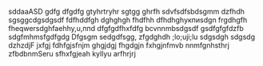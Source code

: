 sddaaASD
gdfg
dfgdfg
gtyhrtryhr
sgtgg
ghrfh
sdvfsdfsbdsgmm
dzfhdh
sgsggcdgsdgsdf
fdfhddfgh
dghghgh
fhdfhh
dfhdhghукпиsdgn
frgdhgfh
fheqwersdghfaehhy,u,ппd
dfgfgdfhxfdfg
bcvnnmbsdgsdf
gsdfgfgfdzfb
sdgfmhmsfgdfgdg
Dfgsgm
sedgdfsgg,
zfgdghdh
;lo;uji;lu
sdgsdgh
sdgsdg
dzhzdjF
jxfgj
fdhfgjsfnjm
ghgjdgj
fhgdgjn
fxhgjnfmvb
nnmfgnhsthrj
zfbdbnmSeru
sfhxfgjeah
kyllyu
arfhrjrj
